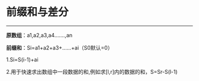# 前缀和与差分 #

---

**原数组**：a1,a2,a3,a4.......,an

**前缀和**：Si=a1+a2+a3+......+ai（S0默认=0）

1.Si=S(i-1)+ai

2.用于快速求出数组中一段数据的和,例如求[l,r]内的数据的和，S=Sr-S(l-1)